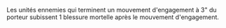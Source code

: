 Les unités ennemies qui terminent un mouvement
d'engagement à 3" du porteur subissent 1 blessure
mortelle après le mouvement d'engagement.
